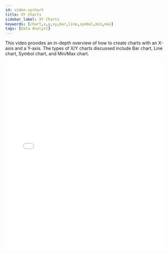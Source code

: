 ```yaml
---
id: video-xychart
title: XY Charts
sidebar_label: XY Charts
keywords: [chart,x,y,xy,bar,line,symbol,min,max]
tags: [Data Analyst]
---
```


This video provides an in-depth overview of how to create charts with an X-axis and a Y-axis. The types of X/Y charts discussed include Bar chart, Line chart, Symbol chart, and Min/Max chart. 

<iframe src="//fast.wistia.net/embed/iframe/ohbk0pba9k?videoFoam=true"
allowtransparency="true" frameBorder="0" scrolling="no" className="wistia_embed"
name="wistia_embed" allowFullScreen  width="100%" height="600"></iframe>
<script src="//fast.wistia.net/assets/external/iframe-api-v1.js"></script>
<br/>